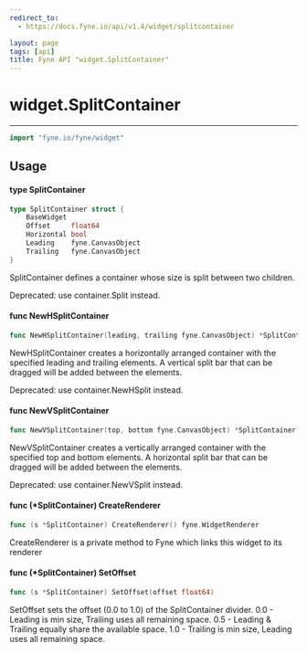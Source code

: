 ```yaml
---
redirect_to:
  - https://docs.fyne.io/api/v1.4/widget/splitcontainer

layout: page
tags: [api]
title: Fyne API "widget.SplitContainer"
---
```



# widget.SplitContainer
---
```go
import "fyne.io/fyne/widget"
```

## Usage

#### type SplitContainer

```go
type SplitContainer struct {
	BaseWidget
	Offset     float64
	Horizontal bool
	Leading    fyne.CanvasObject
	Trailing   fyne.CanvasObject
}
```

SplitContainer defines a container whose size is split between two children.


<div class="deprecated">
Deprecated: use container.Split instead.</div>

#### func  NewHSplitContainer

```go
func NewHSplitContainer(leading, trailing fyne.CanvasObject) *SplitContainer
```
NewHSplitContainer creates a horizontally arranged container with the specified leading and trailing elements. A vertical split bar that can be dragged will be added between the elements.


<div class="deprecated">
Deprecated: use container.NewHSplit instead.</div>

#### func  NewVSplitContainer

```go
func NewVSplitContainer(top, bottom fyne.CanvasObject) *SplitContainer
```
NewVSplitContainer creates a vertically arranged container with the specified top and bottom elements. A horizontal split bar that can be dragged will be added between the elements.


<div class="deprecated">
Deprecated: use container.NewVSplit instead.</div>

#### func (*SplitContainer) CreateRenderer

```go
func (s *SplitContainer) CreateRenderer() fyne.WidgetRenderer
```
CreateRenderer is a private method to Fyne which links this widget to its renderer

#### func (*SplitContainer) SetOffset

```go
func (s *SplitContainer) SetOffset(offset float64)
```
SetOffset sets the offset (0.0 to 1.0) of the SplitContainer divider. 0.0 - Leading is min size, Trailing uses all remaining space. 0.5 - Leading & Trailing equally share the available space. 1.0 - Trailing is min size, Leading uses all remaining space.
